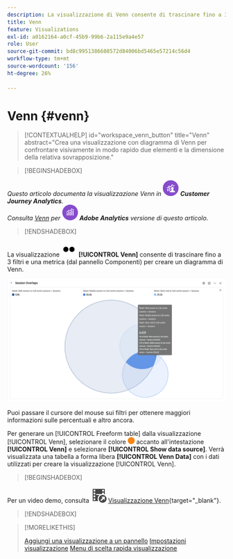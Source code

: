 ```yaml
---
description: La visualizzazione di Venn consente di trascinare fino a 3 filtri (da Componenti) e una metrica per creare un diagramma di Venn.
title: Venn
feature: Visualizations
exl-id: a0162164-a0cf-45b9-99b6-2a115e9a4e57
role: User
source-git-commit: bd8c9951386608572d84006bd5465e57214c56d4
workflow-type: tm+mt
source-wordcount: '156'
ht-degree: 26%

---
```


# Venn {#venn}

<!-- markdownlint-disable MD034 -->

>[!CONTEXTUALHELP]
>id="workspace_venn_button"
>title="Venn"
>abstract="Crea una visualizzazione con diagramma di Venn per confrontare visivamente in modo rapido due elementi e la dimensione della relativa sovrapposizione."

<!-- markdownlint-enable MD034 -->


>[!BEGINSHADEBOX]

_Questo articolo documenta la visualizzazione Venn in_ ![CustomerJourneyAnalytics](/help/assets/icons/CustomerJourneyAnalytics.svg) _**Customer Journey Analytics**._<br/>_Consulta [Venn](https://experienceleague.adobe.com/en/docs/analytics/analyze/analysis-workspace/visualizations/venn) per_ ![AdobeAnalytics](/help/assets/icons/AdobeAnalytics.svg) _**Adobe Analytics** versione di questo articolo._

>[!ENDSHADEBOX]


La visualizzazione ![Tipo](/help/assets/icons/TwoDots.svg) **[!UICONTROL Venn]** consente di trascinare fino a 3 filtri e una metrica (dal pannello Componenti) per creare un diagramma di Venn.

![Visualizzazione Venn che include tre filtri.](assets/venn.png)

Puoi passare il cursore del mouse sui filtri per ottenere maggiori informazioni sulle percentuali e altro ancora.

Per generare un [!UICONTROL Freeform table] dalla visualizzazione [!UICONTROL Venn], selezionare il colore ![StatusOrange](/help/assets/icons/StatusOrange.svg) accanto all&#39;intestazione **[!UICONTROL Venn]** e selezionare **[!UICONTROL Show data source]**. Verrà visualizzata una tabella a forma libera **[!UICONTROL Venn Data]** con i dati utilizzati per creare la visualizzazione [!UICONTROL Venn].

<!--
To normalize the Venn diagram (take the size out of it), go select ![Setting](/help/assets/icons/Setting.svg) and select **[!UICONTROL Normalization]**.

![Visualization Settings option for Visualization type: Venn diagram.](assets/normalization.png)

-->


>[!BEGINSHADEBOX]

Per un video demo, consulta ![VideoCheckedOut](/help/assets/icons/VideoCheckedOut.svg) [Visualizzazione Venn](https://video.tv.adobe.com/v/335798/?quality=12&learn=on){target="_blank"}.

>[!ENDSHADEBOX]


>[!MORELIKETHIS]
>
>[Aggiungi una visualizzazione a un pannello](/help/analysis-workspace/visualizations/freeform-analysis-visualizations.md#add-visualizations-to-a-panel)
>[Impostazioni visualizzazione](/help/analysis-workspace/visualizations/freeform-analysis-visualizations.md#settings)
>[Menu di scelta rapida visualizzazione](/help/analysis-workspace/visualizations/freeform-analysis-visualizations.md#context-menu)
>

